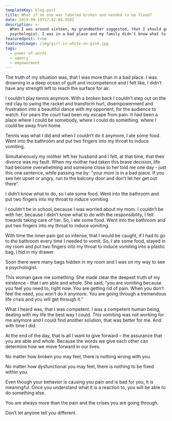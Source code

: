 ```yaml
---
templateKey: blog-post
title: What if no one was labeled broken and needed to be fixed?
date: 2019-09-19T17:42:04.950Z
description: >-
  When I was around sixteen, my grandmother suggested, that I should go see a
  psychologist. I was in a bad place and my family didn’t know what to do. 
featuredpost: true
featuredimage: /img/girl-in-white-on-pink.jpg
tags:
  - power of words
  - agency
  - empowerment
---
```

 The truth of my situation was, that I was more than in a bad place. I was drowning in a deep ocean of guilt and incompetence and I felt like, I didn’t have any strength left to reach the surface for air.

I couldn’t play tennis anymore. With a broken back I couldn’t step out on the red clay to swing the racket and transform hurt, disempowerment and frustration into a beautiful dance with my opponent, for the audience to watch. For years the court had been my escape from pain. It had been a place where I could be somebody, where I could do something, where I could be away from home.

Tennis was what I did and when I couldn’t do it anymore, I ate some food. Went into the bathroom and put two fingers into my throat to induce vomiting.

Simultaneously my mother left her husband and I felt, at that time, that their divorce was my fault. When my mother had taken this brave decision, life had become overwhelming and someone close to her told me one day - just this one sentence, while passing me by: “your mom is in a bad place. If you see her upset or angry, run to the balcony door and don’t let her get out there”.

I didn’t know what to do, so I ate some food. Went into the bathroom and put two fingers into my throat to induce vomiting.

I couldn’t be in school, because I was worried about my mom. I couldn’t be with her, because I didn’t know what to do with the responsibility, I felt towards taking care of her. So, I ate some food. Went into the bathroom and put two fingers into my throat to induce vomiting.

With time the inner pain got so intense, that I would be caught, if I had to go to the bathroom every time I needed to vomit. So, I ate some food, stayed in my room and put two fingers into my throat to induce vomiting into a plastic bag, I hid in my drawer.

Soon there were many bags hidden in my room and I was on my way to see a psychologist.

This woman gave me something. She made clear the deepest truth of my existence - that I am able and whole. She said, “you are vomiting because you feel you need to, right now. You are getting rid of pain. When you don’t feel the need, you won’t do it anymore. You are going through a tremendous life crisis and you will get through it.”

What I heard was, that I was competent. I was a competent human being, dealing with my life the best way I could. This vomiting was not working for me anymore and I could find another solution, that was better for me. And with time I did.

At the end of the day, that is all I want to give forward – the assurance that you are able and whole. Because the words we give each other can determine how we move forward in our lives.

No matter how broken you may feel, there is nothing wrong with you.

No matter how dysfunctional you may feel, there is nothing to be fixed within you.

Even though your behavior is causing you pain and is bad for you, it is meaningful. Once you understand what it is a reaction to, you will be able to do something else.

You are always more than the pain and the crises you are going through.

Don’t let anyone tell you different.

